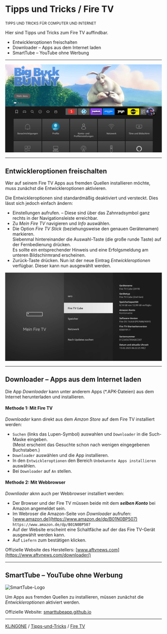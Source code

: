 # Tipps und Tricks / Fire TV
<small>TIPPS UND TRICKS FÜR COMPUTER UND INTERNET</small>

Hier sind Tipps und Tricks zum Fire TV auffindbar.

* Entwickleroptionen freischalten
* Downloader – Apps aus dem Internet laden
* SmartTube – YouTube ohne Werbung


---

![Screenshot: Fire TV](img/Screenshot-Fire-TV.jpg "Screenshot: Fire TV")

---

## Entwickleroptionen freischalten

Wer auf seinem Fire TV Apps aus fremden Quellen installieren möchte, muss zunächst die Entwickleroptionen aktivieren.

Die Entwickleroptionen sind standardmäßig deaktiviert und versteckt. Dies lässt sich jedoch einfach ändern:

* Einstellungen aufrufen. – Diese sind über das Zahnradsymbol ganz rechts in der Navigationsleiste erreichbar.
* Zu *Mein Fire TV* navigieren und *Info* auswählen.
* Die Option *Fire TV Stick* (beziehungsweise den genauen Gerätenamen) markieren.  
  Siebenmal hintereinander die Auswahl-Taste (die große runde Taste) auf der Fernbedienung drücken.  
  Es sollte ein entsprechender Hinweis und eine Erfolgsmeldung am unteren Bildschirmrand erscheinen.
* Zurück-Taste drücken. Nun ist der neue Eintrag *Entwickleroptionen* verfügbar. Dieser kann nun ausgewählt werden.

![Screenshot: Mein Fire TV](img/Screenshot-Mein-Fire-TV.jpg "Screenshot: Mein Fire TV")

---

## Downloader – Apps aus dem Internet laden

Die App *Downloader* kann unter anderem Apps (*.APK-Dateien) aus dem Internet herunterladen und installieren.

#### Methode 1: Mit Fire TV
*Downloader* kann direkt aus dem *Amzon Store* auf dem Fire TV installiert werden:

* ``Suchen`` (links das Lupen-Symbol) auswahlen und ``Downloader`` in die Such-Maske eingeben.  
  (Meist erscheint das Gesuchte schon nach wenigen eingegebenen Buchstaben.)
* ``Downloader`` auswählen und die App installieren.
* In den ``Entwickleroptionen`` den Bereich ``Unbekannte Apps installieren`` auswählen.
* Bei ``Downloader`` auf ``An`` stellen.

#### Methode 2: Mit Webbrowser

*Downliader* aknn auch per Webbrowser installiert werden:

* Der Browser und der Fire TV müssen beide mit dem ***selben Konto*** bei Amazon angemeldet sein.
* Im Webroser die Amazon-Seite von *Downloader* aufrufen: [www.amazon.de](https://www.amazon.de/dp/B01N0BP507)  
  ```https://www.amazon.de/dp/B01N0BP507```
* Auf der Website erscheint eine Schaltfäche auf der das Fire TV-Gerät ausgewählt werden kann.
* Auf ``Liefern`` zum bestätigen klicken.

Offizielle Website des Herstellers: [www.aftvnews.com](https://www.aftvnews.com/downloader/)

---

## SmartTube – YouTube ohne Werbung

![SmartTube-Logo](img/Logo-SmartTube.png "SmartTube-Logo")

Um Apps aus fremden Quellen zu installieren, müssen zunächst die *Entwickleroptionen* aktiviert werden.

Offizielle Website: [smarttubeapp.github.io](https://smarttubeapp.github.io/)

---

[KLiNG0NE](https://github.com/KLiNG0NE/) / [Tipps-und-Tricks](https://github.com/KLiNG0NE/Tipps-und-Tricks) / [Fire TV](README.md)
